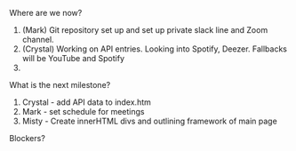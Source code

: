 Where are we now?
1) (Mark) Git repository set up and set up private slack line and Zoom channel.
2) (Crystal) Working on API entries. Looking into Spotify, Deezer. Fallbacks will be YouTube and Spotify
3) 

What is the next milestone?
1) Crystal - add API data to index.htm
2) Mark - set schedule for meetings
3) Misty - Create innerHTML divs and outlining framework of main page


Blockers?

